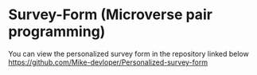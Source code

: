 # Survey-Form (Microverse pair programming)
You can view the personalized survey form in the repository linked below
https://github.com/Mike-devloper/Personalized-survey-form
